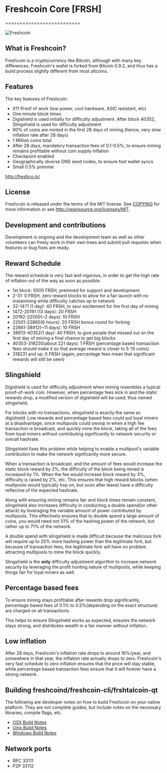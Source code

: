 # Freshcoin Core [FRSH]
==========================

![Freshcoin](http://i.imgur.com/LCv2wcn.png)

## What is Freshcoin?
Freshcoin is a cryptocurrency like Bitcoin, although with many key differences. Freshcoin's wallet is forked from Bitcoin 0.9.2, and thus has a build process slightly different from most altcoins.

## Features

The key features of Freshcoin:

* X11 Proof of work (low power, cool hardware, ASIC resistant, etc)
* One minute block times
* Digishield is used initially for difficulty adjustment. After block 40352, Slingshield is used for difficulty adjustment
* 90% of coins are minted in the first 28 days of mining (hence, very slow inflation rate after 28 days)
* 1 Million coins total
* After 28 days, mandatory transaction fees of 0.1-0.5%, to ensure mining remains profitable without coin supply inflation
* Checkpoint enabled
* Geographically diverse DNS seed nodes, to ensure fast wallet syncs
* Small 0.5% premine


http://freshco.in/

## License
Freshcoin is released under the terms of the MIT license. See [COPYING](COPYING)
for more information or see http://opensource.org/licenses/MIT.

## Development and contributions
Development is ongoing and the development team as well as other volunteers can freely work in their own trees and submit pull requests when features or bug fixes are ready.


## Reward Schedule

The reward schedule is very fast and vigorous, in order to get the high rate of inflation out of the way as soon as possible.

* 1st block:  5000 FRSH, premined for support and development
* 2-31: 0 FRSH, zero reward blocks to allow for a fair launch with no instamining while difficulty catches up to network
* 32-1471 (1 day): 40 FRSH, to spur excitement for the first day of mining
* 1472-20191 (13 days): 20 FRSH
* 20192-22500(~2 days): 10 FRSH
* 22501-22860(6 hours): 20 FRSH bonus round for forking
* 22861-38912(~11 days): 10 FRSH
* 38913-40352(1 day): 40 FRSH, to give people that missed out on the first day of mining a final chance to get big blocks
* 40353-318230(about 221 days): 1 FRSH (percentage based transaction fees should make it so that average reward is closer to 5-15 coins)
* 318231 and up: 0 FRSH (again, percentage fees mean that significant rewards will still be seen)

## Slingshield

Digishield is used for difficulty adjustment when mining resembles a typical proof-of-work coin. However, when percentage fees kick in and the static rewards drop, a modified version of digishield will be used, thus named slingshield. 

For blocks with no transactions, slingshield is exactly the same as digishield. Low rewards and percentage based fees could put loyal miners at a disadvantage, since multipools could swoop in when a high fee transaction is broadcast, and quickly mine the block, taking all of the fees from loyal miners without contributing significantly to network security or overall hashrate. 

Slingshield fixes this problem while helping to enable a multipool's variable contribution to make the network signficantly more secure. 

When a transaction is broadcast, and the amount of fees would increase the static block reward by 2%, the difficulty of the block being mined is increased by 1%. When the fee would increase block reward by 3%, difficulty is raised by 2%, etc. This ensures that high reward blocks (when multipools would typically hop on, but soon after leave) have a difficulty reflective of the expected hashrate. 

Along with ensuring mining remains fair and block times remain constant, slingshield also increases difficulty in conducting a double spend(or other attack) by leveraging the variable amount of power contributed by multipools. This effectively ensures that to double spend a large amount of coins, you would need not 51% of the hashing power of the network, but rather up to 71% of the network.  

A double spend with slingshield is made difficult because the malicious fork will require up to 20% more hashing power than the legitimate fork, but because of transaction fees, the legitimate fork will have no problem attracting multipools to mine the block quickly. 

Slingshield is the **only** difficulty adjustment algorithm to increase network security by leveraging the profit hunting nature of multipools, while keeping things fair for loyal miners as well. 

## Percentage based fees

To ensure mining stays profitable after rewards drop significantly, percentage based fees of 0.1% to 0.5%(depending on the exact structure) are charged on all transactions. 

This helps to ensure Slingshield works as expected, ensures the network stays strong, and distributes wealth in a fair manner without inflation.

## Low inflation

After 28 days, Freshcoin's inflation rate drops to around 16%/year, and somewhere in that year, the inflation rate actually drops to zero. Freshcoin's very fast schedule to zero inflation ensures that the price will stay stable, while percentage based transaction fees ensure that it will forever have a strong network.  


##  Building freshcoind/freshcoin-cli/frshtalcoin-qt

  The following are developer notes on how to build Freshcoin on your native platform. They are not complete guides, but include notes on the necessary libraries, compile flags, etc.

  - [OSX Build Notes](doc/build-osx.md)
  - [Unix Build Notes](doc/build-unix.md)
  - [Windows Build Notes](doc/build-msw.md)

## Network ports

* RPC 33111
* P2P 33112